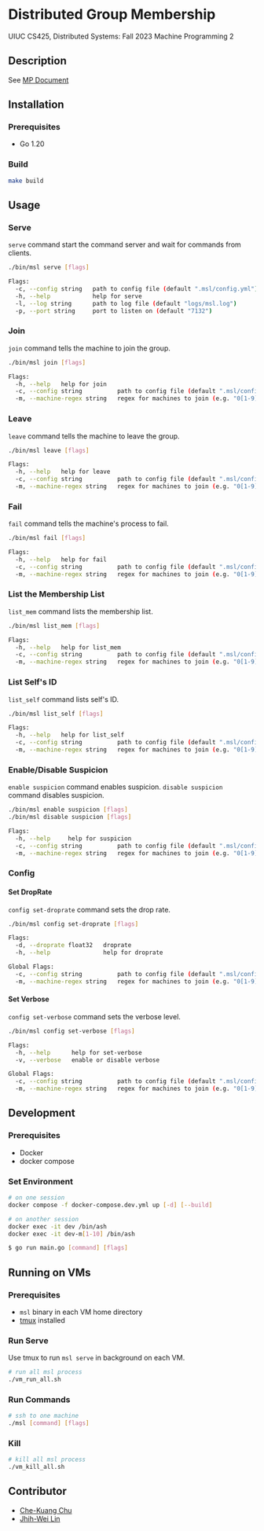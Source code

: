 # Distributed Group Membership

UIUC CS425, Distributed Systems: Fall 2023 Machine Programming 2

## Description

See [MP Document](./docs/MP2.CS425.FA23.pdf)

## Installation

### Prerequisites

- Go 1.20

### Build

```bash
make build
```

## Usage

### Serve

`serve` command start the command server and wait for commands from clients.

```bash
./bin/msl serve [flags]

Flags:
  -c, --config string   path to config file (default ".msl/config.yml")
  -h, --help            help for serve
  -l, --log string      path to log file (default "logs/msl.log")
  -p, --port string     port to listen on (default "7132")
```

### Join

`join` command tells the machine to join the group.

```bash
./bin/msl join [flags]

Flags:
  -h, --help   help for join
  -c, --config string          path to config file (default ".msl/config.yml")
  -m, --machine-regex string   regex for machines to join (e.g. "0[1-9]") (default ".*")
```

### Leave

`leave` command tells the machine to leave the group.

```bash
./bin/msl leave [flags]

Flags:
  -h, --help   help for leave
  -c, --config string          path to config file (default ".msl/config.yml")
  -m, --machine-regex string   regex for machines to join (e.g. "0[1-9]") (default ".*")
```

### Fail

`fail` command tells the machine's process to fail.

```bash
./bin/msl fail [flags]

Flags:
  -h, --help   help for fail
  -c, --config string          path to config file (default ".msl/config.yml")
  -m, --machine-regex string   regex for machines to join (e.g. "0[1-9]") (default ".*")
```

### List the Membership List

`list_mem` command lists the membership list.

```bash
./bin/msl list_mem [flags]

Flags:
  -h, --help   help for list_mem
  -c, --config string          path to config file (default ".msl/config.yml")
  -m, --machine-regex string   regex for machines to join (e.g. "0[1-9]") (default ".*")
```

### List Self's ID

`list_self` command lists self's ID.

```bash
./bin/msl list_self [flags]

Flags:
  -h, --help   help for list_self
  -c, --config string          path to config file (default ".msl/config.yml")
  -m, --machine-regex string   regex for machines to join (e.g. "0[1-9]") (default ".*")
```

### Enable/Disable Suspicion

`enable suspicion` command enables suspicion.
`disable suspicion` command disables suspicion.

```bash
./bin/msl enable suspicion [flags]
./bin/msl disable suspicion [flags]

Flags:
  -h, --help     help for suspicion
  -c, --config string          path to config file (default ".msl/config.yml")
  -m, --machine-regex string   regex for machines to join (e.g. "0[1-9]") (default ".*")
```

### Config

#### Set DropRate

`config set-droprate` command sets the drop rate.

```bash
./bin/msl config set-droprate [flags]

Flags:
  -d, --droprate float32   droprate
  -h, --help               help for droprate

Global Flags:
  -c, --config string          path to config file (default ".msl/config.yml")
  -m, --machine-regex string   regex for machines to join (e.g. "0[1-9]") (default ".*")
```

#### Set Verbose

`config set-verbose` command sets the verbose level.

```bash
./bin/msl config set-verbose [flags]

Flags:
  -h, --help      help for set-verbose
  -v, --verbose   enable or disable verbose

Global Flags:
  -c, --config string          path to config file (default ".msl/config.yml")
  -m, --machine-regex string   regex for machines to join (e.g. "0[1-9]") (default ".*")
```

## Development

### Prerequisites

- Docker
- docker compose

### Set Environment

```bash
# on one session
docker compose -f docker-compose.dev.yml up [-d] [--build]

# on another session
docker exec -it dev /bin/ash
docker exec -it dev-m[1-10] /bin/ash

$ go run main.go [command] [flags]
```

## Running on VMs

### Prerequisites

- `msl` binary in each VM home directory
- [tmux](https://github.com/tmux/tmux) installed

### Run Serve

Use tmux to run `msl serve` in background on each VM.

```bash
# run all msl process
./vm_run_all.sh
```

### Run Commands

```bash
# ssh to one machine
./msl [command] [flags]
```

### Kill

```bash
# kill all msl process
./vm_kill_all.sh
```

## Contributor

- [Che-Kuang Chu](https://github.com/Kenchu123)
- [Jhih-Wei Lin](https://github.com/williamlin0825)
